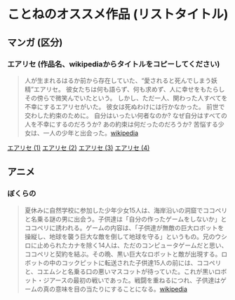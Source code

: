 # ことねのオススメ作品 (リストタイトル)
## マンガ (区分)
### エアリセ (作品名、wikipediaからタイトルをコピーしてください)
> 人が生まれるはるか前から存在していた、“愛されると死んでしまう妖精”エアリセ。 彼女たちは何も語らず、何も求めず、人に幸せをもたらしその傍らで微笑んでいたという。 しかし、ただ一人、関わった人すべてを不幸にするエアリセがいた。 彼女は死ぬわけには行かなかった。 前世で交わした約束のために。 自分はいったい何者なのか? なぜ自分はすべての人を不幸にするのだろうか? あの約束は何だったのだろうか? 苦悩する少女は、一人の少年と出会った。[wikipedia](http://ja.wikipedia.org/wiki/エアリセ)

[エアリセ (1)](http://www.amazon.co.jp/エアリセ-1-DENGEKI-COMICS-C147-1/dp/4840234949)
[エアリセ (2)](http://www.amazon.co.jp/エアリセ-2-電撃コミックス-榎宮-祐/dp/4840237476)
[エアリセ (3)](http://www.amazon.co.jp/エアリセ-3-電撃コミックス-榎宮-祐/dp/4840240078)
[エアリセ (4)](http://www.amazon.co.jp/エアリセ-4-電撃コミックス-榎宮-祐/dp/4048670751)

## アニメ
### ぼくらの
> 夏休みに自然学校に参加した少年少女15人は、海岸沿いの洞窟でココペリと名乗る謎の男に出会う。子供達は「自分の作ったゲームをしないか」とココペリに誘われる。ゲームの内容は、「子供達が無敵の巨大ロボットを操縦し、地球を襲う巨大な敵を倒して地球を守る」というもの。兄のウシロに止められたカナを除く14人は、ただのコンピュータゲームだと思い、ココペリと契約を結ぶ。その晩、黒い巨大なロボットと敵が出現する。ロボットの中のコックピットに転送された子供達15人の前には、ココペリと、コエムシと名乗る口の悪いマスコットが待っていた。これが黒いロボット・ジアースの最初の戦いであった。戦闘を重ねるにつれ、子供達はゲームの真の意味を目の当たりにすることになる。[wikipedia](http://ja.wikipedia.org/wiki/ぼくらの)
